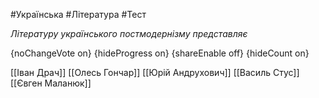 #Українська #Література #Тест

*Літературу українського постмодернізму представляє*

{noChangeVote on}
{hideProgress on}
{shareEnable off}
{hideCount on}

[[Іван Драч]]
[[Олесь Гончар]]
[[Юрій Андрухович]]
[[Василь Стус]]
[[Євген Маланюк]]
